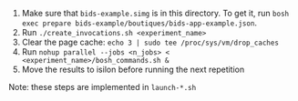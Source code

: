 1. Make sure that `bids-example.simg` is in this directory. To get it, 
run `bosh exec prepare bids-example/boutiques/bids-app-example.json`.
2. Run `./create_invocations.sh <experiment_name>`
3. Clear the page cache: `echo 3 | sudo tee /proc/sys/vm/drop_caches`
4. Run `nohup parallel --jobs <n_jobs> < <experiment_name>/bosh_commands.sh &`
5. Move the results to isilon before running the next repetition

Note: these steps are implemented in `launch-*.sh`
